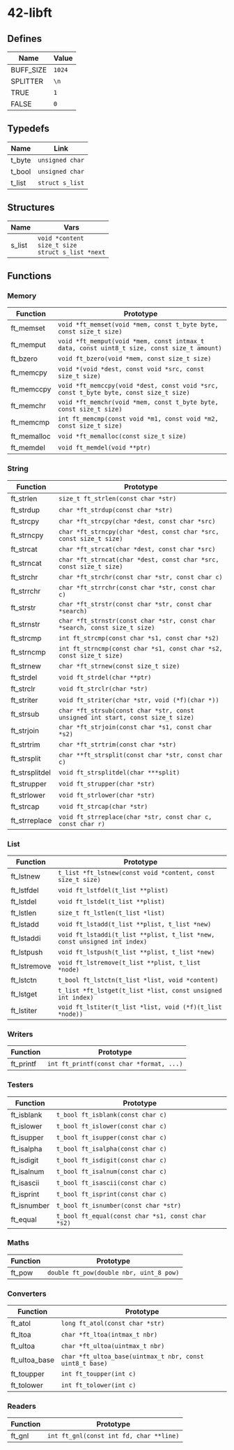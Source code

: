 # 42-libft

## Defines
Name      | Value      |
----------|------------|
BUFF_SIZE | `1024`     |
SPLITTER  | `\n`       |
TRUE      | `1`        |
FALSE     | `0`        |

## Typedefs
Name   | Link            |
-------|-----------------|
t_byte | `unsigned char` |
t_bool | `unsigned char` |
t_list | `struct s_list` |

## Structures
Name   | Vars                                                      |
-------|-----------------------------------------------------------|
s_list | `void *content`<br>`size_t size`<br>`struct s_list *next` |

## Functions

### Memory
Function    | Prototype                                                                                  |
------------|--------------------------------------------------------------------------------------------|
ft_memset   | `void *ft_memset(void *mem, const t_byte byte, const size_t size)`                         |
ft_memput   | `void	*ft_memput(void *mem, const intmax_t data, const uint8_t size, const size_t amount)` |
ft_bzero    | `void ft_bzero(void *mem, const size_t size)`                                              |
ft_memcpy   | `void *(void *dest, const void *src, const size_t size)`                                   |
ft_memccpy  | `void *ft_memccpy(void *dest, const void *src, const t_byte byte, const size_t size)`      |
ft_memchr   | `void *ft_memchr(void *mem, const t_byte byte, const size_t size)`                         |
ft_memcmp   | `int ft_memcmp(const void *m1, const void *m2, const size_t size)`                         |
ft_memalloc | `void *ft_memalloc(const size_t size)`                                                     |
ft_memdel   | `void ft_memdel(void **ptr)`                                                               |

### String
Function       | Prototype                                                                       |
---------------|---------------------------------------------------------------------------------|
ft_strlen      | `size_t ft_strlen(const char *str)`                                             |
ft_strdup      | `char *ft_strdup(const char *str)`                                              |
ft_strcpy      | `char *ft_strcpy(char *dest, const char *src)`                                  |
ft_strncpy     | `char *ft_strncpy(char *dest, const char *src, const size_t size)`              |
ft_strcat      | `char *ft_strcat(char *dest, const char *src)`                                  |
ft_strncat     | `char *ft_strncat(char *dest, const char *src, const size_t size)`              |
ft_strchr      | `char *ft_strchr(const char *str, const char c)`                                |
ft_strrchr     | `char *ft_strrchr(const char *str, const char c)`                               |
ft_strstr      | `char *ft_strstr(const char *str, const char *search)`                          |
ft_strnstr     | `char *ft_strnstr(const char *str, const char *search, const size_t size)`      |
ft_strcmp      | `int ft_strcmp(const char *s1, const char *s2)`                                 |
ft_strncmp     | `int ft_strncmp(const char *s1, const char *s2, const size_t size)`             |
ft_strnew      | `char *ft_strnew(const size_t size)`                                            |
ft_strdel      | `void ft_strdel(char **ptr)`                                                    |
ft_strclr      | `void ft_strclr(char *str)`                                                     |
ft_striter     | `void ft_striter(char *str, void (*f)(char *))`                                 |
ft_strsub      | `char *ft_strsub(const char *str, const unsigned int start, const size_t size)` |
ft_strjoin     | `char *ft_strjoin(const char *s1, const char *s2)`                              |
ft_strtrim     | `char *ft_strtrim(const char *str)`                                             |
ft_strsplit    | `char **ft_strsplit(const char *str, const char c)`                             |
ft_strsplitdel | `void ft_strsplitdel(char ***split)`                                            |
ft_strupper    | `void ft_strupper(char *str)`                                                   |
ft_strlower    | `void ft_strlower(char *str)`                                                   |
ft_strcap      | `void ft_strcap(char *str)`                                                     |
ft_strreplace  | `void ft_strreplace(char *str, const char c, const char r)`                     |

### List
Function       | Prototype                                                                |
---------------|--------------------------------------------------------------------------|
ft_lstnew      | `t_list *ft_lstnew(const void *content, const size_t size)`              |
ft_lstfdel     | `void ft_lstfdel(t_list **plist)`                                        |
ft_lstdel      | `void ft_lstdel(t_list **plist)`                                         |
ft_lstlen      | `size_t ft_lstlen(t_list *list)`                                         |
ft_lstadd      | `void ft_lstadd(t_list **plist, t_list *new)`                            |
ft_lstaddi     | `void ft_lstaddi(t_list **plist, t_list *new, const unsigned int index)` |
ft_lstpush     | `void ft_lstpush(t_list **plist, t_list *new)`                           |
ft_lstremove   | `void ft_lstremove(t_list **plist, t_list *node)`                        |
ft_lstctn      | `t_bool ft_lstctn(t_list *list, void *content)`                          |
ft_lstget      | `t_list *ft_lstget(t_list *list, const unsigned int index)`              |
ft_lstiter     | `void ft_lstiter(t_list *list, void (*f)(t_list *node))`                 |

### Writers
Function  | Prototype                                                            |
----------|----------------------------------------------------------------------|
ft_printf | `int ft_printf(const char *format, ...)`                             |

### Testers
Function    | Prototype                                           |
------------|-----------------------------------------------------|
ft_isblank  | `t_bool ft_isblank(const char c)`                   |
ft_islower  | `t_bool ft_islower(const char c)`                   |
ft_isupper  | `t_bool ft_isupper(const char c)`                   |
ft_isalpha  | `t_bool ft_isalpha(const char c)`                   |
ft_isdigit  | `t_bool ft_isdigit(const char c)`                   |
ft_isalnum  | `t_bool ft_isalnum(const char c)`                   |
ft_isascii  | `t_bool ft_isascii(const char c)`                   |
ft_isprint  | `t_bool ft_isprint(const char c)`                   |
ft_isnumber | `t_bool ft_isnumber(const char *str)`               |
ft_equal    | `t_bool ft_equal(const char *s1, const char *s2)`   |

### Maths
Function | Prototype                               |
---------|-----------------------------------------|
ft_pow   | `double ft_pow(double nbr, uint_8 pow)` |

### Converters
Function      | Prototype                                                |
--------------|----------------------------------------------------------|
ft_atol       | `long ft_atol(const char *str)`                          |
ft_ltoa       | `char *ft_ltoa(intmax_t nbr)`                            |
ft_ultoa      | `char *ft_ultoa(uintmax_t nbr)`                          |
ft_ultoa_base | `char *ft_ultoa_base(uintmax_t nbr, const uint8_t base)` |
ft_toupper    | `int ft_toupper(int c)`                                  |
ft_tolower    | `int ft_tolower(int c)`                                  |

### Readers
Function | Prototype                               |
---------|-----------------------------------------|
ft_gnl   | `int ft_gnl(const int fd, char **line)` |
